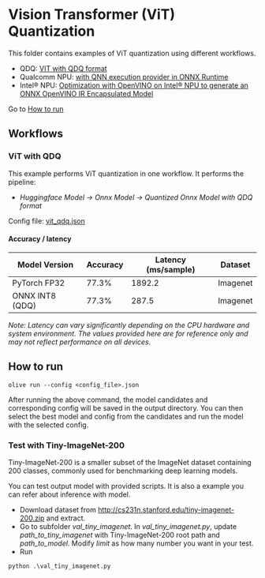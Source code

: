 # Vision Transformer (ViT) Quantization
This folder contains examples of ViT quantization using different workflows.
- QDQ: [VIT with QDQ format](#vit-with-qdq)
- Qualcomm NPU: [with QNN execution provider in ONNX Runtime](#vit-quantization-with-qnn-execution-providers)
- Intel® NPU: [Optimization with OpenVINO on Intel® NPU to generate an ONNX OpenVINO IR Encapsulated Model](./openvino/)

Go to [How to run](#how-to-run)

## Workflows

### ViT with QDQ
This example performs ViT quantization in one workflow. It performs the pipeline:
- *Huggingface Model -> Onnx Model -> Quantized Onnx Model with QDQ format*

Config file: [vit_qdq.json](vit_qdq.json)

#### Accuracy / latency

| Model Version         | Accuracy            |  Latency (ms/sample) | Dataset  |
|-----------------------|---------------------|----------------------|----------|
| PyTorch FP32          | 77.3%               | 1892.2               | Imagenet |
| ONNX INT8 (QDQ)       | 77.3%               | 287.5                | Imagenet |

*Note: Latency can vary significantly depending on the CPU hardware and system environment. The values provided here are for reference only and may not reflect performance on all devices.*

## How to run
```
olive run --config <config_file>.json
```

After running the above command, the model candidates and corresponding config will be saved in the output directory.
You can then select the best model and config from the candidates and run the model with the selected config.

### Test with Tiny-ImageNet-200
Tiny-ImageNet-200 is a smaller subset of the ImageNet dataset containing 200 classes, commonly used for benchmarking deep learning models.

You can test output model with provided scripts. It is also a example you can refer about inference with model.
- Download dataset from http://cs231n.stanford.edu/tiny-imagenet-200.zip and extract.
- Go to subfolder *val_tiny_imagenet*. In *val_tiny_imagenet.py*, update *path_to_tiny_imagenet* with Tiny-ImageNet-200 root path and *path_to_model*. Modify *limit* as how many number you want in your test.
- Run
```
python .\val_tiny_imagenet.py
```

